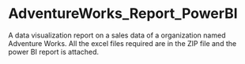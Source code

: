 # AdventureWorks_Report_PowerBI
A data visualization report on a sales data of a organization  named Adventure Works.
All the excel files required are in the ZIP file and the power BI report is attached.
